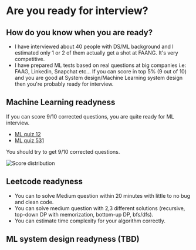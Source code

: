 # Are you ready for interview?

## How do you know when you are ready?
* I have interviewed about 40 people with DS/ML background and I estimated only 1 or 2 of them actually get a shot at FAANG. It's very competitive. 
* I have prepared ML tests based on real questions at big companies i.e: FAAG, Linkedin, Snapchat etc... If you can score in top 5% (9 out of 10) and you are good at System design/Machine Learning system design then you're probably ready for interview. 

## Machine Learning readyness

If you can score 9/10 corrected questions, you are quite ready for ML interview. 
* [ML quiz 12](https://docs.google.com/forms/d/1mqUIsynU4M79zxeRSVkk85WLUEg67_OhApAObeIFb_A/)
* [ML quiz 531](https://docs.google.com/forms/d/19WyMTPhxid08bewirQRe39RkLoVi05EaM97zyX9jO8s/edit)

You should try to get 9/10 corrected questions.

![Score distribution](https://uca41bc1147381dd4f4a328de7a9.previews.dropboxusercontent.com/p/thumb/AA4uPB3Rbq-HTQNbiDW-OrwNaN9m0V_B87qVG1_TWFvM1EzTCKLECIKY8YRFwjT8ge_inUuZ-9oztMorJXpdF7tfhLyJer_vcu2r2vyxuF46dfq-U0vh_NOQB1pLl8tFypD5LO4_Kk9-n5EqZXe42DGGEzFl5IugYZI1olxXiyq7G0obh8ZBTIdflccUxpwxDsuVFSoPiLQHWGcnNABHsFyeqIOXwAKM10EmFT0bf11O6M2quQwdu8Q4wgoHW5u2D3gMfNk0qCjPYuFmTRMt8VpZ-OgB_PueALOIsM7AJV7aLrZWc2HnPihPVkfj0gZNUBIJCW_R8oUrRCe-68fu529ItC8GoLPHqxig6GUDpi5j9NbGvxNCuMT2RBX3OqI9sQbZcfWnT429NYU8a28MzG09/p.png?fv_content=true&size_mode=5)

## Leetcode readyness
* You can to solve Medium question within 20 minutes with little to no bug and clean code. 
* You can solve medium question with 2,3 different solutions (recursive, top-down DP with memorization, bottom-up DP, bfs/dfs). 
* You can estimate time complexity for your algorithm correctly. 


## ML system design readyness (TBD)

